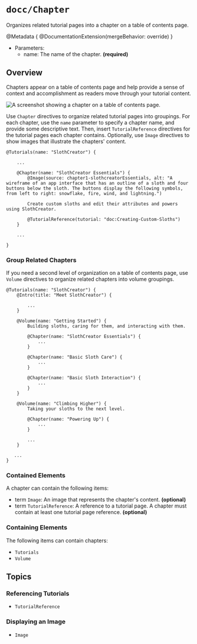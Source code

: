 # ``docc/Chapter``

Organizes related tutorial pages into a chapter on a table of contents page.

@Metadata {
    @DocumentationExtension(mergeBehavior: override)
}

- Parameters:
    - name: The name of the chapter. **(required)**

## Overview

Chapters appear on a table of contents page and help provide a sense of context and accomplishment as readers move through your tutorial content.

![A screenshot showing a chapter on a table of contents page.](tutorial-chapter)

Use `Chapter` directives to organize related tutorial pages into groupings. For each chapter, use the `name` parameter to specify a chapter name, and provide some descriptive text. Then, insert ``TutorialReference`` directives for the tutorial pages each chapter contains. Optionally, use ``Image`` directives to show images that illustrate the chapters' content.

```
@Tutorials(name: "SlothCreator") {
    
    ...
    
    @Chapter(name: "SlothCreator Essentials") {
        @Image(source: chapter1-slothcreatorEssentials, alt: "A wireframe of an app interface that has an outline of a sloth and four buttons below the sloth. The buttons display the following symbols, from left to right: snowflake, fire, wind, and lightning.")
        
        Create custom sloths and edit their attributes and powers using SlothCreator.
        
        @TutorialReference(tutorial: "doc:Creating-Custom-Sloths")
    }

    ...
    
}
````

### Group Related Chapters

If you need a second level of organization on a table of contents page, use ``Volume`` directives to organize related chapters into volume groupings.

```
@Tutorials(name: "SlothCreator") {
    @Intro(title: "Meet SlothCreator") {
        
        ...
    }
    
    @Volume(name: "Getting Started") {
        Building sloths, caring for them, and interacting with them.
        
        @Chapter(name: "SlothCreator Essentials") {
            ...
        }
        
        @Chapter(name: "Basic Sloth Care") {
            ...
        }
        
        @Chapter(name: "Basic Sloth Interaction") {
            ...
        }
    }
    
    @Volume(name: "Climbing Higher") {
        Taking your sloths to the next level.
        
        @Chapter(name: "Powering Up") {
            ...
        }
    
        ...
    }
    
   ...
}
````

### Contained Elements

A chapter can contain the following items:

- term ``Image``: An image that represents the chapter's content. **(optional)**
- term ``TutorialReference``: A reference to a tutorial page. A chapter must contain at least one tutorial page reference. **(optional)**

### Containing Elements

The following items can contain chapters:

* ``Tutorials``
* ``Volume``

## Topics

### Referencing Tutorials

- ``TutorialReference``

### Displaying an Image

- ``Image``

<!-- Copyright (c) 2021 Apple Inc and the Swift Project authors. All Rights Reserved. -->
